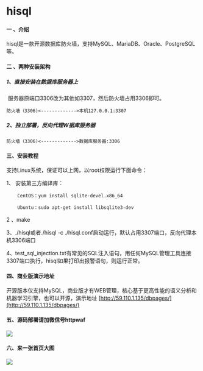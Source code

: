 # hisql

#### 一 、介绍
hisql是一款开源数据库防火墙，支持MySQL、MariaDB、Oracle、PostgreSQL等。

#### 二 、两种安装架构
##### 1、直接安装在数据库服务器上

​    服务器原端口3306改为其他如3307，然后防火墙占用3306即可。

    防火墙（3306)<------------->本机127.0.0.1:3307

##### 2、独立部署，反向代理W据库服务器

    防火墙（3306)<------------->数据库服务器:3306



#### 三、安装教程
支持Linux系统，保证可以上网，以root权限运行下面命令：

1、 安装第三方编译库：

        CentOS：yum install sqlite-devel.x86_64
        
        Ubuntu：sudo apt-get install libsqlite3-dev
        
2 、make

3、./hisql或者./hisql -c ./hisql.conf启动运行，默认占用3307端口，反向代理本机3306端口

4、test_sql_injection.txt有常见的SQL注入语句，用任何MySQL管理工具连接3307端口执行，hisql如果打印出报警语句，则运行正常。


#### 四、商业版演示地址

开源版本仅支持MySQL，商业版才有WEB管理，核心基于更高性能的语义分析和机器学习引擎，也可以开源，演示地址 [http://59.110.1.135/dbpages/](http://59.110.1.135/dbpages/)

#### 五、源码部署请加微信号httpwaf

![](https://gitee.com/httpwaf/httpwaf/raw/master/img/wechat.png)

#### 六、来一张首页大图

![](https://gitee.com/httpwaf/hisql/raw/master/img/home.png)